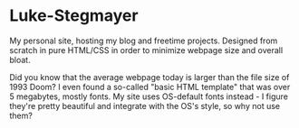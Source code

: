 # Luke-Stegmayer
My personal site, hosting my blog and freetime projects.  Designed from scratch in pure HTML/CSS in order to minimize webpage size and overall bloat.

Did you know that the average webpage today is larger than the file size of 1993 Doom?  I even found a so-called "basic HTML template" that was over 5 megabytes, mostly fonts.  My site uses OS-default fonts instead - I figure they're pretty beautiful and integrate with the OS's style, so why not use them?
